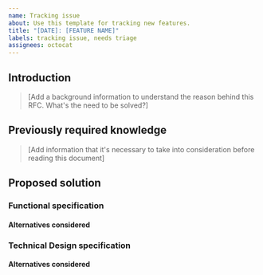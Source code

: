 ```yaml
---
name: Tracking issue
about: Use this template for tracking new features.
title: "[DATE]: [FEATURE NAME]"
labels: tracking issue, needs triage
assignees: octocat
---
```


## Introduction

> [Add a background information to understand the reason behind this RFC. What's the need to be solved?]

## Previously required knowledge

> [Add information that it's necessary to take into consideration before reading this document]

## Proposed solution

### Functional specification

#### Alternatives considered

### Technical Design specification

#### Alternatives considered